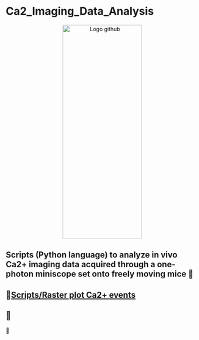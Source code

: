 # Ca2_Imaging_Data_Analysis
<p align="center">
  <img width="207" height="560" alt="Logo github" src="https://github.com/user-attachments/assets/aafd6625-c32f-4c29-ad3d-0a850e27ce5a" />
</p>

Scripts (Python language) to analyze in vivo Ca2+ imaging data acquired through a one-photon miniscope set onto freely moving mice 🐁
-----------------------------
📝[Scripts/Raster plot Ca2+ events](https://github.com/SandraSSB/Ca2_Imaging_Data_Analysis/blob/main/Scripts/Raster%20plot%20Ca2%2B%20events)
-----------------------------
📝
-----------------------------
📝
